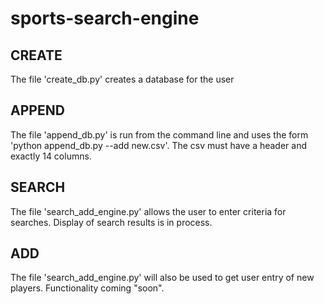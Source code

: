 # sports-search-engine

## CREATE
The file 'create_db.py' creates a database for the user

## APPEND
The file 'append_db.py' is run from the command line and uses the form 'python append_db.py --add new.csv'. The csv must have a header and exactly 14 columns.

## SEARCH
The file 'search_add_engine.py' allows the user to enter criteria for searches. Display of search results is in process.

## ADD
The file 'search_add_engine.py' will also be used to get user entry of new players. Functionality coming "soon".

